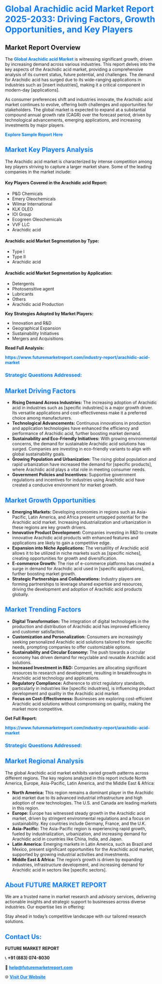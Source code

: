 <h1 style="color: #007BFF;">Global Arachidic acid Market Report 2025-2033: Driving Factors, Growth Opportunities, and Key Players</h1>

<section id="overview">
<h2>Market Report Overview</h2>
<p>The <a href="https://www.futuremarketreport.com/industry-report/arachidic-acid-market" style="color: #007BFF; text-decoration: none;"><strong>Global Arachidic acid Market</strong></a> is witnessing significant growth, driven by increasing demand across various industries. This report delves into the key aspects of the Arachidic acid market, providing a comprehensive analysis of its current status, future potential, and challenges. The demand for Arachidic acid has surged due to its wide-ranging applications in industries such as [insert industries], making it a critical component in modern-day [applications].</p>
<p>As consumer preferences shift and industries innovate, the Arachidic acid market continues to evolve, offering both challenges and opportunities for stakeholders. The global market is expected to expand at a substantial compound annual growth rate (CAGR) over the forecast period, driven by technological advancements, emerging applications, and increasing investments by major players.</p>
</section>

<section id="overview">
<p><a href="https://www.futuremarketreport.com/request-sample/reportId=110539" style="color: #007BFF; text-decoration: none;"><strong>Explore Sample Report Here</strong></a></p>
</section>

<section id="key-players">
<h2 style="color: #007BFF;">Market Key Players Analysis</h2>
<p>The Arachidic acid market is characterized by intense competition among key players striving to capture a larger market share. Some of the leading companies in the market include:</p>
<h4>Key Players Covered in the Arachidic acid Report:</h4>
<ul><li>P&amp;G Chemicals</li><li>Emery Oleochemicals</li><li>Wilmar International</li><li>KLK OLEO</li><li>IOI Group</li><li>Ecogreen Oleochemicals</li><li>VVF LLC</li><li>Arachidic acid</li></ul>
<h4>Arachidic acid Market Segmentation by Type:</h4>
<ul><li>Type I</li><li>Type II</li><li>Arachidic acid</li></ul>

<h4>Arachidic acid Market Segmentation by Application:</h4>
<ul><li>Detergents</li><li>Photosensitive agent</li><li>Lubricants</li><li>Others</li><li>Arachidic acid Production</li></ul>
<p><strong>Key Strategies Adopted by Market Players:</strong></p>
<ul>
<li>Innovation and R&D</li>
<li>Geographical Expansion</li>
<li>Sustainability Initiatives</li>
<li>Mergers and Acquisitions</li>
</ul>
</section>

<section>
<p><strong>Read Full Analysis: </strong></p><a href="https://www.futuremarketreport.com/industry-report/arachidic-acid-market" style="color: #007BFF; text-decoration: none;"><strong>https://www.futuremarketreport.com/industry-report/arachidic-acid-market</strong></a>
<h3 style="color: #007BFF;">Strategic Questions Addressed:</h3>
</section>

<section id="driving-factors">
<h2 style="color: #007BFF;">Market Driving Factors</h2>
<ul>
<li><strong>Rising Demand Across Industries:</strong> The increasing adoption of Arachidic acid in industries such as [specific industries] is a major growth driver. Its versatile applications and cost-effectiveness make it a preferred choice among manufacturers.</li>
<li><strong>Technological Advancements:</strong> Continuous innovations in production and application technologies have enhanced the efficiency and performance of Arachidic acid, further boosting market demand.</li>
<li><strong>Sustainability and Eco-Friendly Initiatives:</strong> With growing environmental concerns, the demand for sustainable Arachidic acid solutions has surged. Companies are investing in eco-friendly variants to align with global sustainability goals.</li>
<li><strong>Growing Population and Urbanization:</strong> The rising global population and rapid urbanization have increased the demand for [specific products], where Arachidic acid plays a vital role in meeting consumer needs.</li>
<li><strong>Government Policies and Incentives:</strong> Supportive government regulations and incentives for industries using Arachidic acid have created a conducive environment for market growth.</li>
</ul>
</section>

<section id="growth-opportunities">
<h2 style="color: #007BFF;">Market Growth Opportunities</h2>
<ul>
<li><strong>Emerging Markets:</strong> Developing economies in regions such as Asia-Pacific, Latin America, and Africa present untapped potential for the Arachidic acid market. Increasing industrialization and urbanization in these regions are key growth drivers.</li>
<li><strong>Innovative Product Development:</strong> Companies investing in R&D to create innovative Arachidic acid products with enhanced features and applications are likely to gain a competitive edge.</li>
<li><strong>Expansion into Niche Applications:</strong> The versatility of Arachidic acid allows it to be utilized in niche markets such as [specific niches], creating opportunities for growth and diversification.</li>
<li><strong>E-commerce Growth:</strong> The rise of e-commerce platforms has created a surge in demand for Arachidic acid used in [specific applications], further boosting market growth.</li>
<li><strong>Strategic Partnerships and Collaborations:</strong> Industry players are forming partnerships to leverage shared expertise and resources, driving the development and adoption of Arachidic acid products globally.</li>
</ul>
</section>

<section id="trending-factors">
<h2 style="color: #007BFF;">Market Trending Factors</h2>
<ul>
<li><strong>Digital Transformation:</strong> The integration of digital technologies in the production and distribution of Arachidic acid has improved efficiency and customer satisfaction.</li>
<li><strong>Customization and Personalization:</strong> Consumers are increasingly seeking personalized Arachidic acid solutions tailored to their specific needs, prompting companies to offer customizable options.</li>
<li><strong>Sustainability and Circular Economy:</strong> The push towards a circular economy has driven demand for recyclable and reusable Arachidic acid solutions.</li>
<li><strong>Increased Investment in R&D:</strong> Companies are allocating significant resources to research and development, resulting in breakthroughs in Arachidic acid technology and applications.</li>
<li><strong>Regulatory Compliance:</strong> Adherence to strict regulatory standards, particularly in industries like [specific industries], is influencing product development and quality in the Arachidic acid market.</li>
<li><strong>Focus on Cost-Effectiveness:</strong> Businesses are exploring cost-efficient Arachidic acid solutions without compromising on quality, making the market more competitive.</li>
</ul>
</section>

<section>
<p><strong>Get Full Report: </strong></p><a href="https://www.futuremarketreport.com/industry-report/arachidic-acid-market" style="color: #007BFF; text-decoration: none;"><strong>https://www.futuremarketreport.com/industry-report/arachidic-acid-market</strong></a>
<h3 style="color: #007BFF;">Strategic Questions Addressed:</h3>
</section>


<section id="regional-analysis">
<h2 style="color: #007BFF;">Market Regional Analysis</h2>
<p>The global Arachidic acid market exhibits varied growth patterns across different regions. The key regions analyzed in this report include North America, Europe, Asia-Pacific, Latin America, and the Middle East & Africa:</p>
<ul>
<li><strong>North America:</strong> This region remains a dominant player in the Arachidic acid market due to its advanced industrial infrastructure and high adoption of new technologies. The U.S. and Canada are leading markets in this region.</li>
<li><strong>Europe:</strong> Europe has witnessed steady growth in the Arachidic acid market, driven by stringent environmental regulations and a focus on sustainability. Key countries include Germany, France, and the U.K.</li>
<li><strong>Asia-Pacific:</strong> The Asia-Pacific region is experiencing rapid growth, fueled by industrialization, urbanization, and increasing demand for Arachidic acid in countries like China, India, and Japan.</li>
<li><strong>Latin America:</strong> Emerging markets in Latin America, such as Brazil and Mexico, present significant opportunities for the Arachidic acid market, supported by growing industrial activities and investments.</li>
<li><strong>Middle East & Africa:</strong> The region’s growth is driven by expanding industries, infrastructure development, and increasing demand for Arachidic acid in sectors like [specific sectors].</li>
</ul>
</section>

<footer>
<h2 style="color: #007BFF;">About FUTURE MARKET REPORT</h2>
<p>We are a trusted name in market research and advisory services, delivering actionable insights and strategic support to businesses across diverse industries. Our expertise lies in offering:</p>

<p>Stay ahead in today’s competitive landscape with our tailored research solutions.</p>

<h2 style="color: #007BFF;">Contact Us:</h2>
<p><strong>FUTURE MARKET REPORT</strong></p>
<p>📞 <strong>+91 (883) 074-8030</strong></p>
<p>📧 <strong><a href="mailto:help@futuremarketreport.com" style="color: #007BFF;">help@futuremarketreport.com</a></strong></p>
<p>🌐 <strong><a href="https://www.futuremarketreport.com/" style="color: #007BFF;">Visit Our Website</a></strong></p>
</footer>